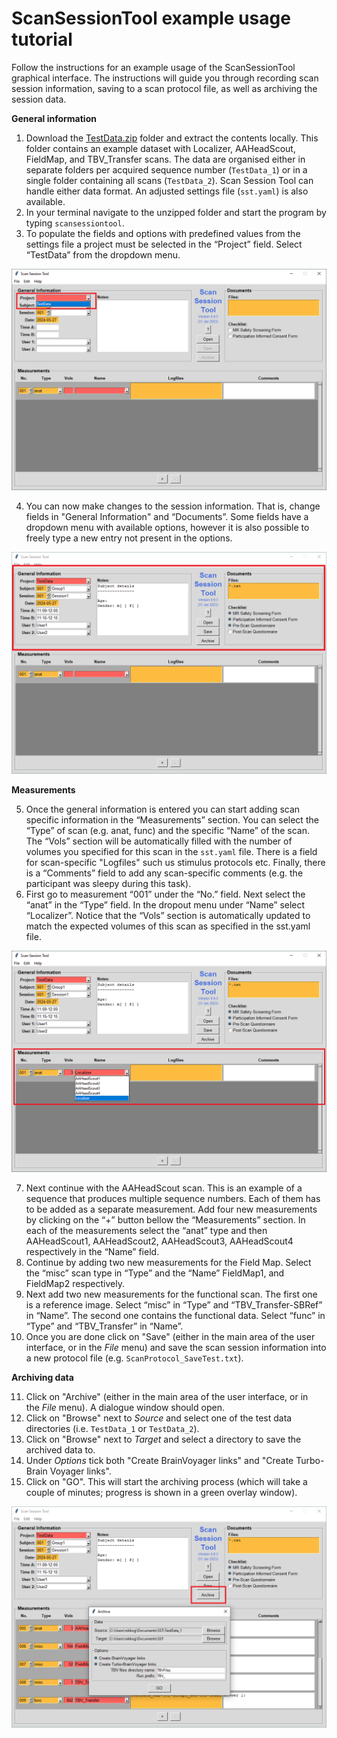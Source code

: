 # ScanSessionTool example usage tutorial
Follow the instructions for an example usage of the ScanSessionTool graphical interface. The instructions will guide you through recording scan session information, saving to a scan protocol file, as well as archiving the session data.

**General information**
1. Download the [TestData.zip](https://github.com/fladd/ScanSessionTool/tree/master/tests/TestData.zip) folder and extract the contents locally. This folder contains an example dataset with Localizer, AAHeadScout, FieldMap, and TBV_Transfer scans. The data are organised either in separate folders per acquired sequence number (`TestData_1`) or in a single folder containing all scans  (`TestData_2`). Scan Session Tool can handle either data format. An adjusted settings file (`sst.yaml`) is also available.  
2. In your terminal navigate to the unzipped folder and start the program by typing `scansessiontool`. 
3. To populate the fields and options with predefined values from the settings file a project must be selected in the “Project” field. Select “TestData” from the dropdown menu.

![](images/Project.png)

4. You can now make changes to the session information. That is, change fields in "General Information" and “Documents”. Some fields have a dropdown menu with available options, however it is also possible to freely type a new entry not present in the options.

![](images/Info.png)  

**Measurements**

5. Once the general information is entered you can start adding scan specific information in the “Measurements” section. You can select the “Type” of scan (e.g. anat, func) and the specific “Name” of the scan. The “Vols” section will be automatically filled with the number of volumes you specified for this scan in the `sst.yaml` file. There is a field for scan-specific "Logfiles" such us stimulus protocols etc. Finally, there is a “Comments”  field to add any scan-specific comments (e.g. the participant was sleepy during this task).
6. First go to measurement “001” under the “No.” field. Next select the “anat” in the “Type” field. In the dropout menu under “Name” select “Localizer”. Notice that the “Vols” section is automatically updated to match the expected volumes of this scan as specified in the sst.yaml file.

![](images/Name.png)

7. Next continue with the AAHeadScout scan. This is an example of a sequence that produces multiple sequence numbers. Each of them has to be added as a separate measurement. Add four new measurements by clicking on the “+” button bellow the “Measurements” section. In each of the measurements select the “anat” type and then AAHeadScout1, AAHeadScout2, AAHeadScout3, AAHeadScout4 respectively in the “Name” field.
8. Continue by adding two new measurements for the Field Map. Select the “misc” scan type in “Type” and the “Name” FieldMap1, and FieldMap2 respectively. 
9. Next add two new measurements for the functional scan. The first one is a reference image. Select “misc” in “Type” and “TBV_Transfer-SBRef” in “Name”.  The second one contains the functional data. Select “func” in “Type” and “TBV_Transfer” in “Name”.
10. Once you are done click on "Save" (either in the main area of the user interface, or in the *File* menu) and save the scan session information into a new protocol file (e.g. `ScanProtocol_SaveTest.txt`).

**Archiving data**

11. Click on "Archive" (either in the main area of the user interface, or in the *File* menu). A dialogue window should open.
12. Click on "Browse" next to *Source* and select one of the test data directories (i.e. `TestData_1` or `TestData_2`).
13. Click on "Browse" next to *Target* and select a directory to save the archived data to.
14. Under *Options* tick both "Create BrainVoyager links" and "Create Turbo-Brain Voyager links".
15. Click on "GO". This will start the archiving process (which will take a couple of minutes; progress is shown in a green overlay window).

![](images/Archive.png)
